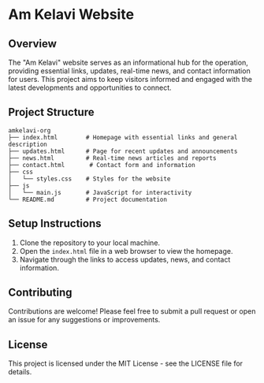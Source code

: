 # Am Kelavi Website

## Overview
The "Am Kelavi" website serves as an informational hub for the operation, providing essential links, updates, real-time news, and contact information for users. This project aims to keep visitors informed and engaged with the latest developments and opportunities to connect.

## Project Structure
```
amkelavi-org
├── index.html        # Homepage with essential links and general description
├── updates.html      # Page for recent updates and announcements
├── news.html         # Real-time news articles and reports
├── contact.html       # Contact form and information
├── css
│   └── styles.css    # Styles for the website
├── js
│   └── main.js       # JavaScript for interactivity
└── README.md         # Project documentation
```

## Setup Instructions
1. Clone the repository to your local machine.
2. Open the `index.html` file in a web browser to view the homepage.
3. Navigate through the links to access updates, news, and contact information.

## Contributing
Contributions are welcome! Please feel free to submit a pull request or open an issue for any suggestions or improvements.

## License
This project is licensed under the MIT License - see the LICENSE file for details.